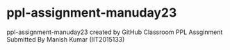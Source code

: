 # ppl-assignment-manuday23
ppl-assignment-manuday23 created by GitHub Classroom
PPL Assginment Submitted By Manish Kumar (IIT2015133)
